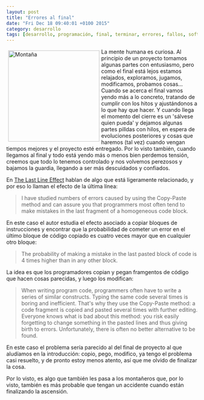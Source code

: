 ```yaml
---
layout: post
title: "Errores al final"
date: "Fri Dec 18 09:40:01 +0100 2015"
category: desarrollo
tags: [desarrollo, programación, final, terminar, errores, fallos, software, ingeniería, defectos]
---
```





<a href="https://www.flickr.com/photos/fernand0/8844520135" title="Montaña"><img src="https://c1.staticflickr.com/9/8278/8844520135_b16a6fef5a_m.jpg" width="240"  alt="Montaña" style="float:left; margin:5px"></a>
La mente humana es curiosa. Al principio de un proyecto tomamos algunas partes con entusiasmo, pero como el final está lejos estamos relajados, exploramos, jugamos, modificamos, probamos cosas...
Cuando se acerca el final vamos yendo más a lo concreto, tratando de cumplir con los hitos y ajustándonos a lo que hay que hacer. Y cuando llega el momento del cierre es un 'sálvese quien pueda' y dejamos algunas partes pilldas con hilos, en espera de evoluciones posteriores y cosas que haremos (tal vez) cuando vengan tiempos mejores y el proyecto esté entregado.
Por lo visto también, cuando llegamos al final y todo está yendo más o menos bien perdemos tensión, creemos que todo lo tenemos controlado y nos volvemos perezosos y bajamos la guardia, llegando a ser más descuidados y confiados.

En [The Last Line Effect](https://software.intel.com/en-us/blogs/2015/04/22/the-last-line-effect) hablan de algo que está ligeramente relacionado, y por eso lo llaman el efecto de la última línea:

> I have studied numbers of errors caused by using the Copy-Paste method and can assure you that programmers most often tend to make mistakes in the last fragment of a homogeneous code block.

En este caso el autor estudia el efecto asociado a copiar bloques de instrucciones y encontrar que la probabilidad de cometer un error en el último bloque de código copiado es cuatro veces mayor que en cualquier otro bloque:

> The probability of making a mistake in the last pasted block of code is 4 times higher than in any other block.

La idea es que los programadores copian y pegan framgentos de código que hacen cosas parecidas, y luego los modifican:

> When writing program code, programmers often have to write a series of similar constructs. Typing the same code several times is boring and inefficient. That's why they use the Copy-Paste method: a code fragment is copied and pasted several times with further editing. Everyone knows what is bad about this method: you risk easily forgetting to change something in the pasted lines and thus giving birth to errors. Unfortunately, there is often no better alternative to be found.

En este caso el problema sería parecido al del final de proyecto al que aludíamos en la introducción: copio, pego, modifico, ya tengo el problema casi resuelto, y de pronto estoy menos atento, así que me olvido de finalizar la cosa.

Por lo visto, es algo que también les pasa a los montañeros que, por lo visto, también es más probable que tengan un accidente cuando están finalizando la ascensión.
